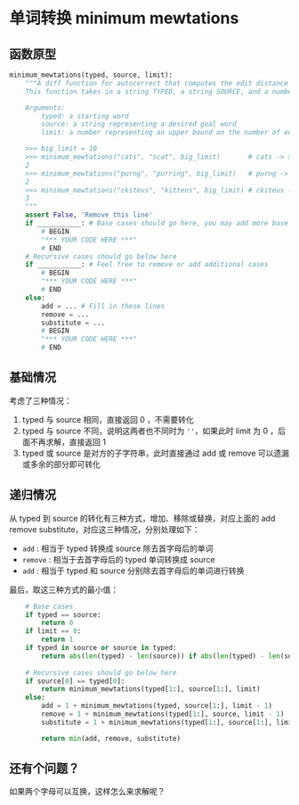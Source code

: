 # 单词转换 minimum mewtations

## 函数原型

```python
minimum_mewtations(typed, source, limit):
    """A diff function for autocorrect that computes the edit distance from TYPED to SOURCE.
    This function takes in a string TYPED, a string SOURCE, and a number LIMIT.

    Arguments:
        typed: a starting word
        source: a string representing a desired goal word
        limit: a number representing an upper bound on the number of edits

    >>> big_limit = 10
    >>> minimum_mewtations("cats", "scat", big_limit)       # cats -> scats -> scat
    2
    >>> minimum_mewtations("purng", "purring", big_limit)   # purng -> purrng -> purring
    2
    >>> minimum_mewtations("ckiteus", "kittens", big_limit) # ckiteus -> kiteus -> kitteus -> kittens
    3
    """
    assert False, 'Remove this line'
    if ___________: # Base cases should go here, you may add more base cases as needed.
        # BEGIN
        "*** YOUR CODE HERE ***"
        # END
    # Recursive cases should go below here
    if ___________: # Feel free to remove or add additional cases
        # BEGIN
        "*** YOUR CODE HERE ***"
        # END
    else:
        add = ... # Fill in these lines
        remove = ...
        substitute = ...
        # BEGIN
        "*** YOUR CODE HERE ***"
        # END
```

## 基础情况

考虑了三种情况：

1. typed 与 source 相同，直接返回 0 ，不需要转化
2. typed 与 source 不同，说明这两者也不同时为 `''`，如果此时 limit 为 0 ，后面不再求解，直接返回 1
3. typed 或 source 是对方的子字符串，此时直接通过 add 或 remove 可以遗漏或多余的部分即可转化

## 递归情况

从 typed 到 source 的转化有三种方式，增加、移除或替换，对应上面的 add remove substitute，对应这三种情况，分别处理如下：

- `add` : 相当于 typed 转换成 source 除去首字母后的单词
- `remove` : 相当于去首字母后的 typed 单词转换成 source
- `add` : 相当于 typed 和 source 分别除去首字母后的单词进行转换

最后，取这三种方式的最小值：

```python
    # Base cases
    if typed == source: 
        return 0
    if limit == 0:
        return 1
    if typed in source or source in typed: 
        return abs(len(typed) - len(source)) if abs(len(typed) - len(source)) <= limit else limit + 1
    
    # Recursive cases should go below here
    if source[0] == typed[0]: 
        return minimum_mewtations(typed[1:], source[1:], limit)
    else:
        add = 1 + minimum_mewtations(typed, source[1:], limit - 1) 
        remove = 1 + minimum_mewtations(typed[1:], source, limit - 1)
        substitute = 1 + minimum_mewtations(typed[1:], source[1:], limit - 1)

        return min(add, remove, substitute)
```

## 还有个问题？

如果两个字母可以互换，这样怎么来求解呢？
